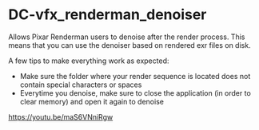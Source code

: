 # DC-vfx_renderman_denoiser
Allows Pixar Renderman users to denoise after the render process.
This means that you can use the denoiser based on rendered exr files on disk.

A few tips to make everything work as expected:
* Make sure the folder where your render sequence is located does not contain special characters or spaces
* Everytime you denoise, make sure to close the application (in order to clear memory) and open it again to denoise

https://youtu.be/maS6VNniRgw
